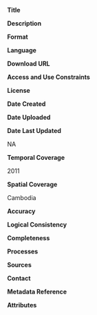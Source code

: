 **Title**


**Description**



**Format**



**Language**



**Download URL**



**Access and Use Constraints**



**License**



**Date Created**



**Date Uploaded**



**Date Last Updated**

NA

**Temporal Coverage**

2011

**Spatial Coverage**

Cambodia

**Accuracy**



**Logical Consistency**



**Completeness**



**Processes**



**Sources**



**Contact**



**Metadata Reference**



**Attributes**

